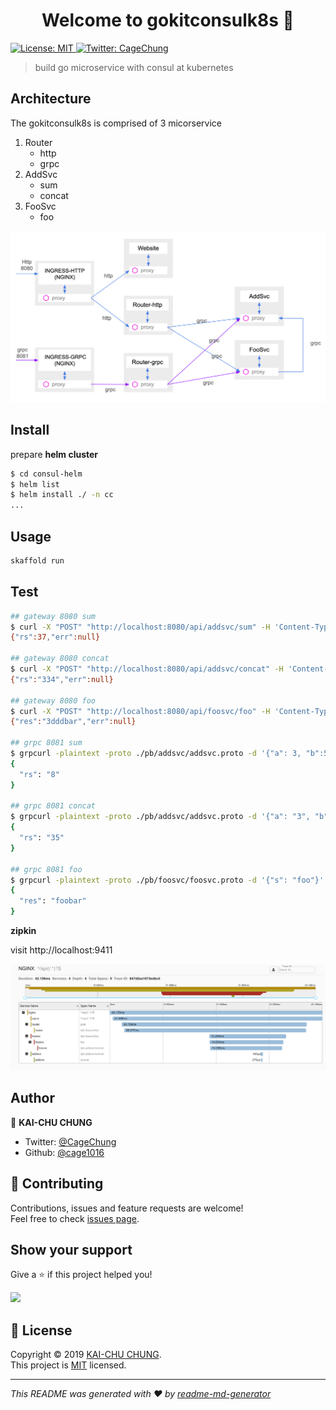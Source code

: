 <h1 align="center">Welcome to gokitconsulk8s 👋</h1>
<p>
  <a href="https://github.com/cage1016/gokitconsulk8s/blob/master/LICENSE">
    <img alt="License: MIT" src="https://img.shields.io/badge/License-MIT-yellow.svg" target="_blank" />
  </a>
  <a href="https://twitter.com/CageChung">
    <img alt="Twitter: CageChung" src="https://img.shields.io/twitter/follow/CageChung.svg?style=social" target="_blank" />
  </a>
</p>

> build go microservice with consul at kubernetes

## Architecture

The gokitconsulk8s is comprised of 3 micorservice

1. Router
    - http
    - grpc
1. AddSvc
    - sum
    - concat
1. FooSvc
    - foo

![](./docs/infa.png)

## Install

prepare __helm cluster__

```sh
$ cd consul-helm
$ helm list
$ helm install ./ -n cc
...
```

## Usage

```sh
skaffold run
```

## Test

```bash
## gateway 8080 sum
$ curl -X "POST" "http://localhost:8080/api/addsvc/sum" -H 'Content-Type: application/json; charset=utf-8' -d $'{ "a": 3, "b": 34}'
{"rs":37,"err":null}

## gateway 8080 concat
$ curl -X "POST" "http://localhost:8080/api/addsvc/concat" -H 'Content-Type: application/json; charset=utf-8' -d $'{ "a": "3", "b": "34"}'
{"rs":"334","err":null}

## gateway 8080 foo
$ curl -X "POST" "http://localhost:8080/api/foosvc/foo" -H 'Content-Type: application/json; charset=utf-8' -d $'{"s": "3ddd"}'
{"res":"3dddbar","err":null}

## grpc 8081 sum
$ grpcurl -plaintext -proto ./pb/addsvc/addsvc.proto -d '{"a": 3, "b":5}' localhost:8081 pb.Addsvc.Sum
{
  "rs": "8"
}

## grpc 8081 concat
$ grpcurl -plaintext -proto ./pb/addsvc/addsvc.proto -d '{"a": "3", "b":"5"}' localhost:8081 pb.Addsvc.Concat
{
  "rs": "35"
}

## grpc 8081 foo
$ grpcurl -plaintext -proto ./pb/foosvc/foosvc.proto -d '{"s": "foo"}' localhost:8081 pb.Foosvc.Foo
{
  "res": "foobar"
}
```

__zipkin__

visit http://localhost:9411

![](docs/screenshot-zipkin.png)

## Author

👤 **KAI-CHU CHUNG**

* Twitter: [@CageChung](https://twitter.com/CageChung)
* Github: [@cage1016](https://github.com/cage1016)

## 🤝 Contributing

Contributions, issues and feature requests are welcome!<br />Feel free to check [issues page](https://github.com/cage1016/gokitconsulk8s/issues).

## Show your support

Give a ⭐️ if this project helped you!

<a href="https://www.patreon.com/Cage">
  <img src="https://c5.patreon.com/external/logo/become_a_patron_button@2x.png" width="160">
</a>

## 📝 License

Copyright © 2019 [KAI-CHU CHUNG](https://github.com/cage1016).<br />
This project is [MIT](https://github.com/cage1016/gokitconsulk8s/blob/master/LICENSE) licensed.

***
_This README was generated with ❤️ by [readme-md-generator](https://github.com/kefranabg/readme-md-generator)_